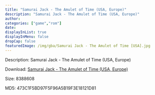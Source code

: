 ```yaml
---
title: "Samurai Jack - The Amulet of Time (USA, Europe)"
description: "Samurai Jack - The Amulet of Time (USA, Europe)"
author: 
categories: ["game","rom"]
date: 
displayInList: true
displayInMenu: false
dropCap: false
featuredImage: /img/gba/Samurai Jack - The Amulet of Time [USA].jpg
---
```


Description: Samurai Jack - The Amulet of Time (USA, Europe)

Download: <a style="text-decoration:underline;" href="https://mega.nz/#!afR23aBJ!mzc56_BOVAf21sI7E9cTMOx71-hqrWoD1TRM_OLWgCs" target = "_blank" rel = "nofollow" > Samurai Jack - The Amulet of Time (USA, Europe)</a>

Size: 8388608

MD5: 473C1F5BD97F5F96A5B19F3E18121D81

